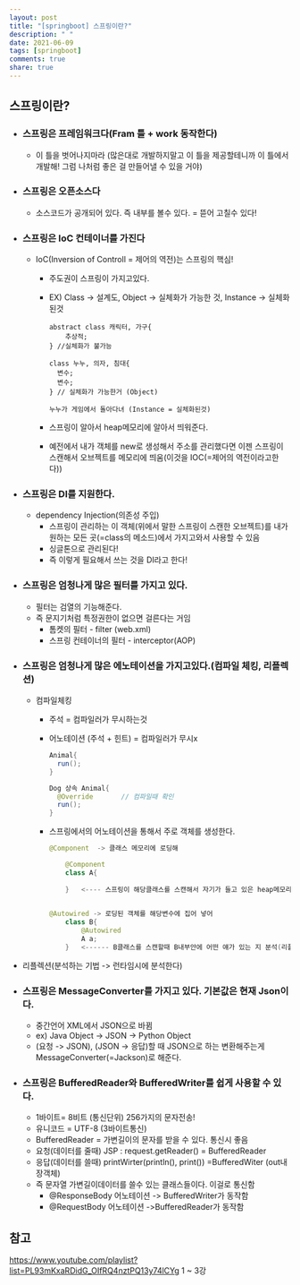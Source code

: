 ```yaml
---
layout: post
title: "[springboot] 스프링이란?"
description: " "
date: 2021-06-09
tags: [springboot]
comments: true
share: true
---
```


## 스프링이란?

* ### 스프링은 프레임워크다(Fram 틀 + work 동작한다)

  * 이 틀을 벗어나지마라 (많은대로 개발하지말고 이 틀을 제공할테니까 이 틀에서 개발해! 그럼 나처럼 좋은 걸 만들어낼 수 있을 거야)

* ### 스프링은 오픈소스다

  * 소스코드가 공개되어 있다. 즉 내부를 볼수 있다. = 뜯어 고칠수 있다!

* ### 스프링은 IoC 컨테이너를 가진다

  * IoC(Inversion of Controll = 제어의 역전)는 스프링의 핵심!

    * 주도권이 스프링이 가지고있다.

    * EX) Class -> 설계도, Object -> 실체화가 가능한 것, Instance -> 실체화 된것

      ```
      abstract class 캐릭터, 가구{
          추상적;
      }	//실체화가 불가능
      
      class 누누, 의자, 침대{
      	변수;
      	변수;
      }	// 실체화가 가능한거 (Object)
      
      누누가 게임에서 돌아다녀 (Instance = 실체화된것)
      ```

    * 스프링이 알아서 heap메모리에 알아서 띄워준다.

    * 예전에서 내가 객체를 new로 생성해서 주소를 관리했다면 이젠 스프링이 스캔해서 오브젝트를 메모리에 띄움(이것을 IOC(=제어의 역전이라고한다))

* ### 스프링은 DI를 지원한다.

  * dependency Injection(의존성 주입)
    * 스프링이 관리하는 이 객체(위에서 말한 스프링이 스캔한 오브젝트)를 내가 원하는 모든 곳(=class의 메소드)에서 가지고와서 사용할 수 있음
    * 싱글톤으로 관리된다!
    * 즉 이렇게 필요해서 쓰는 것을 DI라고 한다!

* ### 스프링은 엄청나게 많은 필터를 가지고 있다.

  * 필터는 검열의 기능해준다.
  * 즉 문지기처럼 특정권한이 없으면 걸른다는 거임
    * 톰켓의 필터  - filter (web.xml)
    *  스프링 컨테이너의 필터 - interceptor(AOP)

* ### 스프링은 엄청나게 많은 에노테이션을 가지고있다.(컴파일 체킹, 리플렉션)

  * 컴파일체킹

    * 주석 = 컴파일러가 무시하는것

    * 어노테이션 (주석 + 힌트) = 컴파일러가 무시x 

      ```java
      Animal{
      	run();
      }
      
      Dog 상속 Animal{
      	@Override		// 컴파일때 확인
      	run();
      }
      ```

    * 스프링에서의  어노테이션을 통해서 주로 객체를 생성한다.

      ```java
      @Component  -> 클래스 메모리에 로딩해
      
          @Component
          class A{
              
          }   <---- 스프링이 해당클래스를 스캔해서 자기가 들고 있은 heap메모리 공간에 A라는 클래스를 로드한다.(이게 IoC이고 기법이 어노테이션기법을 사용함) 
      
          
      @Autowired -> 로딩된 객체를 해당변수에 집어 넣어
          class B{
              @Autowired
              A a;
          }   <------ B클래스를 스캔할때 B내부안에 어떤 얘가 있는 지 분석(리플렉션이라고함 :메소드, :필드, :어노테이션 --> checking함)통해서 A와 동일한 타입의 객체를 집어 넣음. 없으면 null을 집어넣음(이것을 DI라고한다.)
      
      ```
      
* 리플렉션(분석하는 기법 -> 런타임시에 분석한다)
  
* ### 스프링은 MessageConverter를 가지고 있다. 기본값은 현재 Json이다.

  * 중간언어 XML에서 JSON으로 바뀜
  * ex) Java Object -> JSON -> Python Object
  * (요청 -> JSON), (JSON -> 응답)할 때 JSON으로 하는 변환해주는게 MessageConverter(=Jackson)로 해준다.

* ### 스프링은 BufferedReader와 BufferedWriter를 쉽게 사용할 수 있다.

  * 1바이트= 8비트 (통신단위) 256가지의 문자전송!
  * 유니코드 = UTF-8 (3바이트통신)
  * BufferedReader = 가변길이의 문자를 받을 수 있다. 통신시 좋음
  * 요청(데이터를 줄때) JSP : request.getReader() = BufferedReader
  * 응답(데이터를 쓸때) printWirter(println(), print()) =BufferedWiter (out내장객체)
  * 즉 문자열 가변길이데이터를 쓸수 있는 클래스들이다. 이걸로 통신함
    * @ResponseBody 어노테이션 -> BufferedWriter가 동작함
    * @RequestBody 어노테이션 ->BufferedReader가 동작함





## 참고

https://www.youtube.com/playlist?list=PL93mKxaRDidG_OIfRQ4nztPQ13y74lCYg   1 ~ 3강

